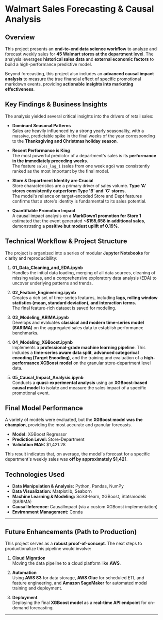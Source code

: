 # Walmart Sales Forecasting & Causal Analysis

## Overview
This project presents an **end-to-end data science workflow** to analyze and forecast weekly sales for **45 Walmart stores at the department level**. The analysis leverages **historical sales data** and **external economic factors** to build a high-performance predictive model.  

Beyond forecasting, this project also includes an **advanced causal impact analysis** to measure the true financial effect of specific promotional markdown events, providing **actionable insights into marketing effectiveness**.



## Key Findings & Business Insights
The analysis yielded several critical insights into the drivers of retail sales:

- **Dominant Seasonal Patterns**  
  Sales are heavily influenced by a strong yearly seasonality, with a massive, predictable spike in the final weeks of the year corresponding to the **Thanksgiving and Christmas holiday season**.

- **Recent Performance is King**  
  The most powerful predictor of a department's sales is its **performance in the immediately preceding weeks**.  
  The feature `sales_lag_1` (sales from one week ago) was consistently ranked as the most important by the final model.

- **Store & Department Identity are Crucial**  
  Store characteristics are a primary driver of sales volume. **Type 'A' stores consistently outperform Type 'B' and 'C' stores.**  
  The model's reliance on target-encoded Store and Dept features confirms that a store's identity is fundamental to its sales potential.

- **Quantifiable Promotion Impact**  
  A causal impact analysis on a **MarkDown1 promotion for Store 1** estimated that the event generated **~$155,658 in additional sales**, demonstrating a **positive but modest uplift of 0.19%**.



## Technical Workflow & Project Structure
The project is organized into a series of modular **Jupyter Notebooks** for clarity and reproducibility:

1. **01_Data_Cleaning_and_EDA.ipynb**  
   Handles the initial data loading, merging of all data sources, cleaning of missing values, and a comprehensive exploratory data analysis (EDA) to uncover underlying patterns and trends.

2. **02_Feature_Engineering.ipynb**  
   Creates a rich set of time-series features, including **lags, rolling window statistics (mean, standard deviation), and interaction terms.**  
   The final feature-rich dataset is saved for modeling.

3. **03_Modeling_ARIMA.ipynb**  
   Develops and evaluates **classical and modern time-series model (SARIMA)** on the aggregated sales data to establish performance benchmarks.

4. **04_Modeling_XGBoost.ipynb**  
   Implements a **professional-grade machine learning pipeline**. This includes a **time-series aware data split**, **advanced categorical encoding (Target Encoding)**, and the training and evaluation of a **high-performance XGBoost model** on the granular store-department level data.

5. **05_Causal_Impact_Analysis.ipynb**  
   Conducts a **quasi-experimental analysis** using an **XGBoost-based causal model** to isolate and measure the sales impact of a specific promotional event.


## Final Model Performance
A variety of models were evaluated, but the **XGBoost model was the champion**, providing the most accurate and granular forecasts.

- **Model:** XGBoost Regressor  
- **Prediction Level:** Store-Department  
- **Validation MAE:** $1,421.28  

This result indicates that, on average, the model's forecast for a specific department's weekly sales was **off by approximately $1,421**.



## Technologies Used
- **Data Manipulation & Analysis:** Python, Pandas, NumPy  
- **Data Visualization:** Matplotlib, Seaborn  
- **Machine Learning & Modeling:** Scikit-learn, XGBoost, Statsmodels (SARIMA)
- **Causal Inference:** CausalImpact (via a custom XGBoost implementation)  
- **Environment Management:** Conda  

---

## Future Enhancements (Path to Production)
This project serves as a **robust proof-of-concept**. The next steps to productionalize this pipeline would involve:

1. **Cloud Migration**  
   Moving the data pipeline to a cloud platform like **AWS**.  

2. **Automation**  
   Using **AWS S3** for data storage, **AWS Glue** for scheduled ETL and feature engineering, and **Amazon SageMaker** for automated model training and deployment.  

3. **Deployment**  
   Deploying the final **XGBoost model** as a **real-time API endpoint** for on-demand forecasting.  

---
